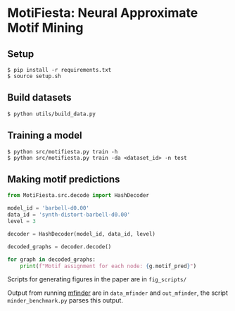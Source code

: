 # MotiFiesta: Neural Approximate Motif Mining

## Setup

```
$ pip install -r requirements.txt
$ source setup.sh
```

## Build datasets

```
$ python utils/build_data.py
```

## Training a model

```
$ python src/motifiesta.py train -h
$ python src/motifiesta.py train -da <dataset_id> -n test
```

## Making motif predictions


```python
from MotiFiesta.src.decode import HashDecoder

model_id = 'barbell-d0.00'
data_id = 'synth-distort-barbell-d0.00'
level = 3

decoder = HashDecoder(model_id, data_id, level)

decoded_graphs = decoder.decode()

for graph in decoded_graphs:
	print(f"Motif assignment for each node: {g.motif_pred}")
```

Scripts for generating figures in the paper are in `fig_scripts/`

Output from running [mfinder](https://www.weizmann.ac.il/mcb/UriAlon/sites/mcb.UriAlon/files/uploads/NetworkMotifsSW/mfinder/mfindermanual.pdf) are in `data_mfinder` and `out_mfinder`, the script `minder_benchmark.py` parses this output.
